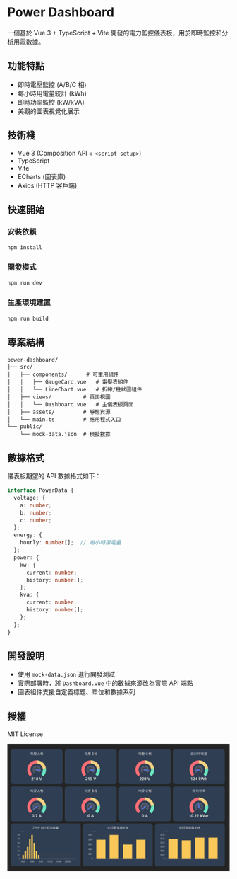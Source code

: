 # Power Dashboard

一個基於 Vue 3 + TypeScript + Vite 開發的電力監控儀表板，用於即時監控和分析用電數據。

## 功能特點

- 即時電壓監控 (A/B/C 相)
- 每小時用電量統計 (kWh)
- 即時功率監控 (kW/kVA)
- 美觀的圖表視覺化展示

## 技術棧

- Vue 3 (Composition API + `<script setup>`)
- TypeScript
- Vite
- ECharts (圖表庫)
- Axios (HTTP 客戶端)

## 快速開始

### 安裝依賴

```bash
npm install
```

### 開發模式

```bash
npm run dev
```

### 生產環境建置

```bash
npm run build
```

## 專案結構

```
power-dashboard/
├── src/
│   ├── components/      # 可重用組件
│   │   ├── GaugeCard.vue   # 電壓表組件
│   │   └── LineChart.vue   # 折線/柱狀圖組件
│   ├── views/          # 頁面視圖
│   │   └── Dashboard.vue   # 主儀表板頁面
│   ├── assets/         # 靜態資源
│   └── main.ts         # 應用程式入口
└── public/
    └── mock-data.json  # 模擬數據
```

## 數據格式

儀表板期望的 API 數據格式如下：

```typescript
interface PowerData {
  voltage: {
    a: number;
    b: number;
    c: number;
  };
  energy: {
    hourly: number[];  // 每小時用電量
  };
  power: {
    kw: {
      current: number;
      history: number[];
    };
    kva: {
      current: number;
      history: number[];
    };
  };
}
```

## 開發說明

- 使用 `mock-data.json` 進行開發測試
- 實際部署時，將 `Dashboard.vue` 中的數據來源改為實際 API 端點
- 圖表組件支援自定義標題、單位和數據系列

## 授權

MIT License

<img src="https://github.com/david0932/power-dashboard-vue3/blob/main/image/screenshot.png">
